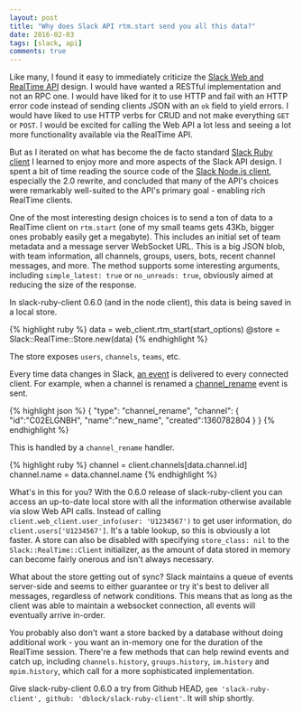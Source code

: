 ```yaml
---
layout: post
title: "Why does Slack API rtm.start send you all this data?"
date: 2016-02-03
tags: [slack, api]
comments: true
---
```

Like many, I found it easy to immediately criticize the [Slack Web and RealTime API](https://api.slack.com) design. I would have wanted a RESTful implementation and not an RPC one. I would have liked for it to use HTTP and fail with an HTTP error code instead of sending clients JSON with an `ok` field to yield errors. I would have liked to use HTTP verbs for CRUD and not make everything `GET` or `POST`. I would be excited for calling the Web API a lot less and seeing a lot more functionality available via the RealTime API.

But as I iterated on what has become the de facto standard [Slack Ruby client](https://github.com/dblock/slack-ruby-client) I learned to enjoy more and more aspects of the Slack API design. I spent a bit of time reading the source code of the [Slack Node.js client](https://github.com/slackhq/node-slack-client), especially the 2.0 rewrite, and concluded that many of the API's choices were remarkably well-suited to the API's primary goal - enabling rich RealTime clients.

One of the most interesting design choices is to send a ton of data to a RealTime client on `rtm.start` (one of my small teams gets 43Kb, bigger ones probably easily get a megabyte). This includes an initial set of team metadata and a message server WebSocket URL. This is a big JSON blob, with team information, all channels, groups, users, bots, recent channel messages, and more. The method supports some interesting arguments, including `simple_latest: true` or `no_unreads: true`, obviously aimed at reducing the size of the response.

In slack-ruby-client 0.6.0 (and in the node client), this data is being saved in a local store.

{% highlight ruby %}
data = web_client.rtm_start(start_options)
@store = Slack::RealTime::Store.new(data)
{% endhighlight %}

The store exposes `users`, `channels`, `teams`, etc.

Every time data changes in Slack, [an event](https://api.slack.com/events) is delivered to every connected client. For example, when a channel is renamed a [channel_rename](https://api.slack.com/events/channel_rename) event is sent.

{% highlight json %}
{
    "type": "channel_rename",
    "channel": {
        "id":"C02ELGNBH",
        "name":"new_name",
        "created":1360782804
    }
}
{% endhighlight %}

This is handled by a `channel_rename` handler.

{% highlight ruby %}
channel = client.channels[data.channel.id]
channel.name = data.channel.name
{% endhighlight %}

What's in this for you? With the 0.6.0 release of slack-ruby-client you can access an up-to-date local store with all the information otherwise available via slow Web API calls. Instead of calling `client.web_client.user_info(user: 'U1234567')` to get user information, do `client.users['U1234567']`. It's a table lookup, so this is obviously a lot faster. A store can also be disabled with specifying `store_class: nil` to the `Slack::RealTime::Client` initializer, as the amount of data stored in memory can become fairly onerous and isn't always necessary.

What about the store getting out of sync? Slack maintains a queue of events server-side and seems to either guarantee or try it's best to deliver all messages, regardless of network conditions. This means that as long as the client was able to maintain a websocket connection, all events will eventually arrive in-order.

You probably also don't want a store backed by a database without doing additional work - you want an in-memory one for the duration of the RealTime session. There're a few methods that can help rewind events and catch up, including `channels.history`, `groups.history`, `im.history` and `mpim.history`, which call for a more sophisticated implementation.

Give slack-ruby-client 0.6.0 a try from Github HEAD, `gem 'slack-ruby-client', github: 'dblock/slack-ruby-client'`. It will ship shortly.
